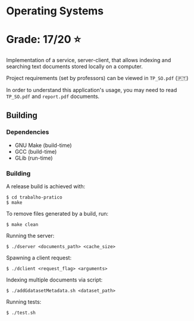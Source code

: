 # Operating Systems

# Grade: 17/20 ⭐️

Implementation of a service, server-client, that allows indexing and searching text documents stored locally on a computer.

Project requirements (set by professors) can be viewed in `TP_SO.pdf` (🇵🇹) 

In order to understand this application's usage, you may need to read `TP_SO.pdf` and `report.pdf` documents.

## Building

### Dependencies

- GNU Make (build-time)
- GCC (build-time)
- GLib (run-time)

### Building

A release build is achieved with:

``` console
$ cd trabalho-pratico
$ make
```

To remove files generated by a build, run:

``` console
$ make clean
```

Running the server:
``` console
$ ./dserver <documents_path> <cache_size>
```

Spawning a client request:
``` console
$ ./dclient <request_flag> <arguments>
```

Indexing multiple documents via script:
``` console
$ ./addGdatasetMetadata.sh <dataset_path>
```

Running tests:
``` console
$ ./test.sh
```
